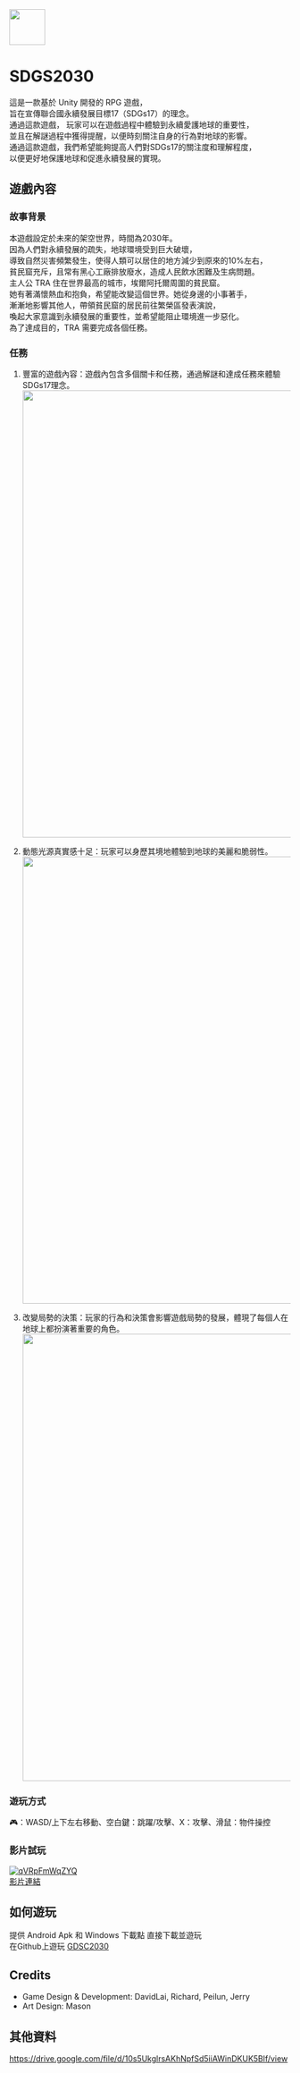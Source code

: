 <img width="64" src="https://user-images.githubusercontent.com/86880683/227767257-fab63f71-88de-40ab-b07b-877d3a38c6db.png"/>

# SDGS2030
這是一款基於 Unity 開發的 RPG 遊戲，  
旨在宣傳聯合國永續發展目標17（SDGs17）的理念。  
通過這款遊戲，  玩家可以在遊戲過程中體驗到永續愛護地球的重要性，  
並且在解謎過程中獲得提醒，以便時刻關注自身的行為對地球的影響。  
通過這款遊戲，我們希望能夠提高人們對SDGs17的關注度和理解程度，  
以便更好地保護地球和促進永續發展的實現。  

## 遊戲內容
### 故事背景
本遊戲設定於未來的架空世界，時間為2030年。  
因為人們對永續發展的疏失，地球環境受到巨大破壞，  
導致自然災害頻繁發生，使得人類可以居住的地方減少到原來的10%左右，  
貧民窟充斥，且常有黑心工廠排放廢水，造成人民飲水困難及生病問題。  
主人公 TRA 住在世界最高的城市，埃爾阿托爾周圍的貧民窟。  
她有著滿懷熱血和抱負，希望能改變這個世界。她從身邊的小事著手，  
漸漸地影響其他人，帶領貧民窟的居民前往繁榮區發表演說，  
喚起大家意識到永續發展的重要性，並希望能阻止環境進一步惡化。  
為了達成目的，TRA 需要完成各個任務。

### 任務
1. 豐富的遊戲內容：遊戲內包含多個關卡和任務，通過解謎和達成任務來體驗SDGs17理念。<img width="800" src="https://user-images.githubusercontent.com/86880683/226175194-7792be14-87e2-4865-b507-6d55414f10f5.png"/>

2. 動態光源真實感十足：玩家可以身歷其境地體驗到地球的美麗和脆弱性。<img width="800" src="https://user-images.githubusercontent.com/86880683/226175244-2679e3aa-722c-4aeb-857f-8e47588d3146.png"/>

3. 改變局勢的決策：玩家的行為和決策會影響遊戲局勢的發展，體現了每個人在地球上都扮演著重要的角色。<img width="800" src="https://user-images.githubusercontent.com/86880683/226175490-254ad16d-bd8b-4f67-b1be-7233445912df.png"/>

### 遊玩方式
🎮：WASD/上下左右移動、空白鍵：跳躍/攻擊、X：攻擊、滑鼠：物件操控

### 影片試玩
[![qVRpFmWqZYQ](https://img.youtube.com/vi/qVRpFmWqZYQ/0.jpg)](https://www.youtube.com/watch?v=qVRpFmWqZYQ)  
[影片連結](https://youtu.be/qVRpFmWqZYQ)

## 如何遊玩
提供 Android Apk 和 Windows 下載點 直接下載並遊玩  
在Github上遊玩 [GDSC2030](https://idontknowchek.github.io/SDGS2030/)

## Credits
- Game Design & Development: DavidLai, Richard, Peilun, Jerry
- Art Design: Mason

## 其他資料
https://drive.google.com/file/d/10s5UkglrsAKhNpfSd5iiAWinDKUK5Blf/view
